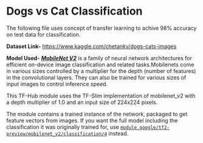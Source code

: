 # Dogs vs Cat Classification 
The following file uses concept of transfer learning to achive 98% accuracy on test data for classification.


**Dataset Link-** https://www.kaggle.com/chetankv/dogs-cats-images

**Model Used-** <b><i>[MobileNet V2](https://tfhub.dev/google/tf2-preview/mobilenet_v2/feature_vector/4)</i></b> is a family of neural network architectures for efficient on-device image classification and related tasks.Mobilenets come in various sizes controlled by a multiplier for the depth (number of features) in the convolutional layers. They can also be trained for various sizes of input images to control inference speed.

This TF-Hub module uses the TF-Slim implementation of mobilenet_v2 with a depth multiplier of 1.0 and an input size of 224x224 pixels.

The module contains a trained instance of the network, packaged to get feature vectors from images. 
If you want the full model including the classification it was originally trained for, use [`module google/tf2-preview/mobilenet_v2/classification/4`](https://tfhub.dev/google/tf2-preview/mobilenet_v2/classification/4) instead.
